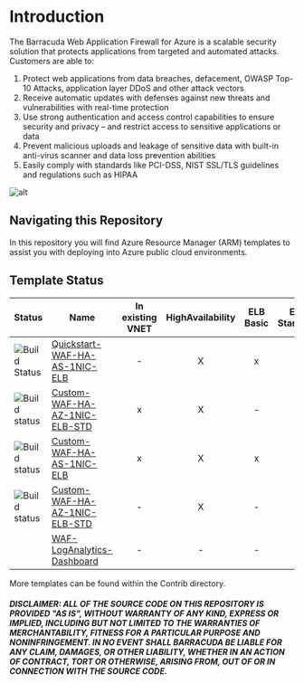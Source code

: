 # Introduction

The Barracuda Web Application Firewall for Azure is a scalable security solution that protects applications from targeted and automated attacks. Customers are able to:

1. Protect web applications from data breaches, defacement, OWASP Top-10 Attacks, application layer DDoS and other attack vectors
2. Receive automatic updates with defenses against new threats and vulnerabilities with real-time protection
3. Use strong authentication and access control capabilities to ensure security and privacy – and restrict access to sensitive applications or data
4. Prevent malicious uploads and leakage of sensitive data with built-in anti-virus scanner and data loss prevention abilities
5. Easily comply with standards like PCI-DSS, NIST SSL/TLS guidelines and regulations such as HIPAA

![alt](https://www.barracuda.com/assets/img/sections/programs/azure/img_app-security_diagram2.png)

## Navigating this Repository
In this repository you will find Azure Resource Manager (ARM) templates to assist you with deploying into Azure public cloud environments.


## Template Status
| Status | Name | In existing VNET | HighAvailability | ELB Basic | ELB Standard | Availabilty Set | Availability Zones | 1 NIC | 2 NIC | IPv6
|---|---|:---:|:---:|:---:|:---:|:---:|:---:|:---:|:---:|:---:
| ![Build Status](https://dev.azure.com/gallen0262/cudasedevops/_apis/build/status/Quickstart-WAF-HA-AS-1NIC-ELB) | [Quickstart-WAF-HA-AS-1NIC-ELB](https://github.com/barracudanetworks/waf-azure-templates/tree/master/Quickstart-WAF-HA-AS-1NIC-ELB) | - | X | x | - | X | X | - | - | -
| ![Build status](https://dev.azure.com/gallen0262/cudasedevops/_apis/build/status/Custom-WAF-HA-AZ-1NIC-ELB-STD) | [Custom-WAF-HA-AZ-1NIC-ELB-STD](https://github.com/barracudanetworks/waf-azure-templates/tree/master/Custom-WAF-HA-AZ-1NIC-ELB-STD) | x | X | - | X | - | X | X | - | -
| ![Build status](https://dev.azure.com/gallen0262/cudasedevops/_apis/build/status/Custom-WAF-HA-AS-1NIC-ELB) | [Custom-WAF-HA-AS-1NIC-ELB](https://github.com/barracudanetworks/waf-azure-templates/tree/master/Custom-WAF-HA-AS-1NIC-ELB) | x | X | x | - | X | - | X | - | -
| ![Build status](https://dev.azure.com/gallen0262/cudasedevops/_apis/build/status/Custom-WAF-HA-AZ-1NIC-ELB-STD) | [Custom-WAF-HA-AZ-1NIC-ELB-STD](https://github.com/barracudanetworks/waf-azure-templates/tree/master/Custom-WAF-HA-AZ-1NIC-ELB-STD) | - | X | - | X | X | X | X | - | -
| | [WAF-LogAnalytics-Dashboard](https://github.com/barracudanetworks/waf-azure-templates/tree/master/WAD-LogAnalytics-Dashboard) | - | - | - |- | - | -| - | - | -

More templates can be found within the Contrib directory.


##### DISCLAIMER: ALL OF THE SOURCE CODE ON THIS REPOSITORY IS PROVIDED "AS IS", WITHOUT WARRANTY OF ANY KIND, EXPRESS OR IMPLIED, INCLUDING BUT NOT LIMITED TO THE WARRANTIES OF MERCHANTABILITY, FITNESS FOR A PARTICULAR PURPOSE AND NONINFRINGEMENT. IN NO EVENT SHALL BARRACUDA BE LIABLE FOR ANY CLAIM, DAMAGES, OR OTHER LIABILITY, WHETHER IN AN ACTION OF CONTRACT, TORT OR OTHERWISE, ARISING FROM, OUT OF OR IN CONNECTION WITH THE SOURCE CODE. #####

